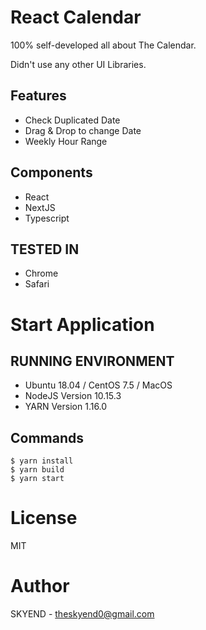 # React Calendar

100% self-developed all about The Calendar.

Didn't use any other UI Libraries.


## Features

* Check Duplicated Date 
* Drag & Drop to change Date 
* Weekly Hour Range 

## Components

* React
* NextJS
* Typescript

## TESTED IN

* Chrome
* Safari

# Start Application


## RUNNING ENVIRONMENT
* Ubuntu 18.04 / CentOS 7.5 / MacOS
* NodeJS Version 10.15.3
* YARN Version 1.16.0

## Commands
```
$ yarn install
$ yarn build
$ yarn start
```



# License

MIT 

# Author

SKYEND - theskyend0@gmail.com
